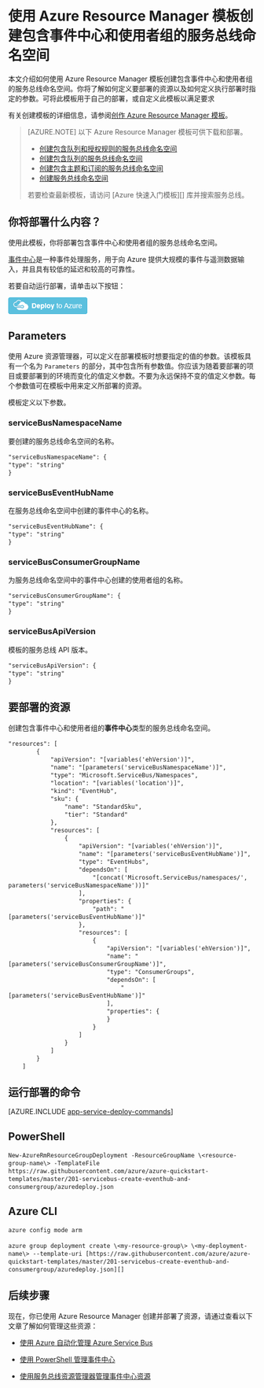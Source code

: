 <properties
    pageTitle="使用 Azure Resource Manager 模板创建包含事件中心和使用者组的服务总线命名空间 | Azure"
    description="使用 Azure Resource Manager 模板创建包含事件中心和使用者组的服务总线命名空间"
    services="service-bus"
    documentationCenter=".net"
    authors="sethmanheim"
    manager="timlt"
    editor=""/>

<tags
    ms.service="service-bus"
    ms.date="07/11/2016"
    wacn.date="08/15/2016"/>

# 使用 Azure Resource Manager 模板创建包含事件中心和使用者组的服务总线命名空间

本文介绍如何使用 Azure Resource Manager 模板创建包含事件中心和使用者组的服务总线命名空间。你将了解如何定义要部署的资源以及如何定义执行部署时指定的参数。可将此模板用于自己的部署，或自定义此模板以满足要求

有关创建模板的详细信息，请参阅[创作 Azure Resource Manager 模板][]。


>[AZURE.NOTE] 以下 Azure Resource Manager 模板可供下载和部署。
>
>-    [创建包含队列和授权规则的服务总线命名空间](/documentation/articles/service-bus-resource-manager-namespace-auth-rule/)
>-    [创建包含队列的服务总线命名空间](/documentation/articles/service-bus-resource-manager-namespace-queue/)
>-    [创建包含主题和订阅的服务总线命名空间](/documentation/articles/service-bus-resource-manager-namespace-topic/)
>-    [创建服务总线命名空间](/documentation/articles/service-bus-resource-manager-namespace/)
>
>若要检查最新模板，请访问 [Azure 快速入门模板][] 库并搜索服务总线。

## 你将部署什么内容？

使用此模板，你将部署包含事件中心和使用者组的服务总线命名空间。

[事件中心](/documentation/articles/event-hubs-what-is-event-hubs/)是一种事件处理服务，用于向 Azure 提供大规模的事件与遥测数据输入，并且具有较低的延迟和较高的可靠性。

若要自动运行部署，请单击以下按钮：

[![部署到 Azure](./media/service-bus-resource-manager-namespace-event-hub/deploybutton.png)](https://portal.azure.cn/#create/Microsoft.Template/uri/https%3A%2F%2Fraw.githubusercontent.com%2FAzure%2Fazure-quickstart-templates%2Fmaster%2F201-servicebus-create-eventhub-and-consumergroup%2Fazuredeploy.json)

## Parameters

使用 Azure 资源管理器，可以定义在部署模板时想要指定的值的参数。该模板具有一个名为 `Parameters` 的部分，其中包含所有参数值。你应该为随着要部署的项目或要部署到的环境而变化的值定义参数。不要为永远保持不变的值定义参数。每个参数值可在模板中用来定义所部署的资源。

模板定义以下参数。

### serviceBusNamespaceName

要创建的服务总线命名空间的名称。

```
"serviceBusNamespaceName": {
"type": "string"
}
```

### serviceBusEventHubName

在服务总线命名空间中创建的事件中心的名称。

```
"serviceBusEventHubName": {
"type": "string"
}
```

### serviceBusConsumerGroupName

为服务总线命名空间中的事件中心创建的使用者组的名称。

```
"serviceBusConsumerGroupName": {
"type": "string"
}
```

### serviceBusApiVersion

模板的服务总线 API 版本。

```
"serviceBusApiVersion": {
"type": "string"
}
```

## 要部署的资源

创建包含事件中心和使用者组的**事件中心**类型的服务总线命名空间。

```
"resources": [
        {
            "apiVersion": "[variables('ehVersion')]",
            "name": "[parameters('serviceBusNamespaceName')]",
            "type": "Microsoft.ServiceBus/Namespaces",
            "location": "[variables('location')]",
            "kind": "EventHub",
            "sku": {
                "name": "StandardSku",
                "tier": "Standard"
            },
            "resources": [
                {
                    "apiVersion": "[variables('ehVersion')]",
                    "name": "[parameters('serviceBusEventHubName')]",
                    "type": "EventHubs",
                    "dependsOn": [
                        "[concat('Microsoft.ServiceBus/namespaces/', parameters('serviceBusNamespaceName'))]"
                    ],
                    "properties": {
                        "path": "[parameters('serviceBusEventHubName')]"
                    },
                    "resources": [
                        {
                            "apiVersion": "[variables('ehVersion')]",
                            "name": "[parameters('serviceBusConsumerGroupName')]",
                            "type": "ConsumerGroups",
                            "dependsOn": [
                                "[parameters('serviceBusEventHubName')]"
                            ],
                            "properties": {
                            }
                        }
                    ]
                }
            ]
        }
    ]
```

## 运行部署的命令

[AZURE.INCLUDE [app-service-deploy-commands](../../includes/app-service-deploy-commands.md)]

## PowerShell

```
New-AzureRmResourceGroupDeployment -ResourceGroupName \<resource-group-name\> -TemplateFile https://raw.githubusercontent.com/azure/azure-quickstart-templates/master/201-servicebus-create-eventhub-and-consumergroup/azuredeploy.json
```

## Azure CLI

```
azure config mode arm

azure group deployment create \<my-resource-group\> \<my-deployment-name\> --template-uri [https://raw.githubusercontent.com/azure/azure-quickstart-templates/master/201-servicebus-create-eventhub-and-consumergroup/azuredeploy.json][]
```

## 后续步骤

现在，你已使用 Azure Resource Manager 创建并部署了资源，请通过查看以下文章了解如何管理这些资源：

- [使用 Azure 自动化管理 Azure Service Bus](/documentation/articles/service-bus-management-libraries/)
- [使用 PowerShell 管理事件中心](https://docs.microsoft.com/en-us/powershell/resourcemanager/azurerm.servicebus/v0.0.2/azurerm.servicebus/)
- [使用服务总线资源管理器管理事件中心资源](https://code.msdn.microsoft.com/Service-Bus-Explorer-f2abca5a)

  [创作 Azure Resource Manager 模板]: /documentation/articles/resource-group-authoring-templates/
  [Using Azure PowerShell with Azure Resource Manager]: /documentation/articles/powershell-azure-resource-manager/
  [Using the Azure CLI for Mac, Linux, and Windows with Azure Resource Management]: /documentation/articles/xplat-cli-azure-resource-manager/
  [服务总线事件中心和使用者组模板]: https://github.com/Azure/azure-quickstart-templates/blob/master/201-servicebus-create-eventhub-and-consumergroup/

<!---HONumber=Mooncake_0808_2016-->